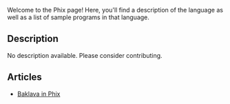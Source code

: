 Welcome to the Phix page! Here, you'll find a description of the language as well as a list of sample programs in that language.

## Description

No description available. Please consider contributing.

## Articles

- [Baklava in Phix](https://sampleprograms.io/projects/baklava/phix)